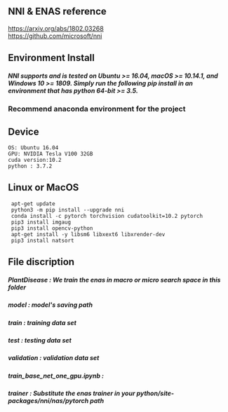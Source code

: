 ## NNI & ENAS reference
https://arxiv.org/abs/1802.03268  
https://github.com/microsoft/nni

## Environment Install  
##### NNI supports and is tested on Ubuntu >= 16.04, macOS >= 10.14.1, and Windows 10 >= 1809. Simply run the following pip install in an environment that has python 64-bit >= 3.5.  

### Recommend anaconda environment for the project
## Device
```
OS: Ubuntu 16.04
GPU: NVIDIA Tesla V100 32GB
cuda version:10.2
python : 3.7.2
```
## Linux or MacOS
```
 apt-get update  
 python3 -m pip install --upgrade nni  
 conda install -c pytorch torchvision cudatoolkit=10.2 pytorch
 pip3 install imgaug  
 pip3 install opencv-python  
 apt-get install -y libsm6 libxext6 libxrender-dev   
 pip3 install natsort  
```
## File discription
##### PlantDisease : We train the enas in macro or micro search space in this folder
##### model : model's saving path
##### train : training data set
##### test : testing data set
##### validation : validation data set
##### train_base_net_one_gpu.ipynb :
##### trainer : Substitute the enas trainer in your python/site-packages/nni/nas/pytorch path










